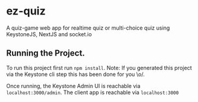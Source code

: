 # ez-quiz
A quiz-game web app for realtime quiz or multi-choice quiz using KeystoneJS, NextJS and socket.io

## Running the Project.

To run this project first run `npm install`. Note: If you generated this project via the Keystone cli step this has been done for you \\o/.

Once running, the Keystone Admin UI is reachable via `localhost:3000/admin`.
The client app is reachable via `localhost:3000`
